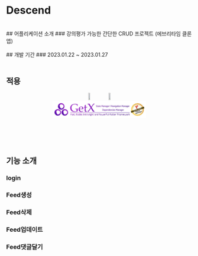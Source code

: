 # Descend
<br/>
## 어플리케이션 소개
### 강의평가 가능한 간단한 CRUD 프로젝트 (에브리타임 클론앱)
<br/>
<br/>
## 개발 기간
### 2023.01.22 ~ 2023.01.27
<br/> 
<br/>

## 적용
<div align = "center"> 
<img src = "https://img.shields.io/badge/flutter-02569B?style=flat&logo=flutter" width="10%" height="10%"/>
<img src = "https://img.shields.io/badge/Dart-0175C2?style=flat&logo=dart" width="10%" height="10%" />
<br/>                   
<img src="https://raw.githubusercontent.com/jonataslaw/getx-community/master/get.png" width="50%" height="50%" />
</div>
<br/>
<br/>
<br/>
<br/>


## 기능 소개

### login

### Feed생성

### Feed삭제

### Feed업데이트

### Feed댓글달기
